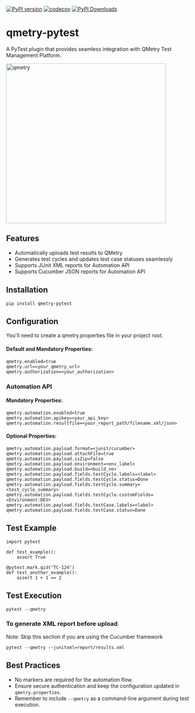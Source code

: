 [![PyPI version](https://badge.fury.io/py/qmetry-pytest.svg)](https://badge.fury.io/py/qmetry-pytest)
[![codecov](https://codecov.io/github/prashanth-sams/qmetry-pytest/graph/badge.svg?token=WVRR4PU0VS)](https://codecov.io/github/prashanth-sams/qmetry-pytest)
[![PyPI Downloads](https://static.pepy.tech/badge/qmetry-pytest)](https://pepy.tech/projects/qmetry-pytest)

# qmetry-pytest
A PyTest plugin that provides seamless integration with QMetry Test Management Platform.

<p align="left">
  <img width="435" alt="qmetry" src="https://github.com/user-attachments/assets/452a8748-7987-4443-b6d0-d43a7b72b96d" />
</p>

## Features

- Automatically uploads test results to QMetry
- Generates test cycles and updates test case statuses seamlessly
- Supports JUnit XML reports for Automation API
- Supports Cucumber JSON reports for Automation API

## Installation

```
pip install qmetry-pytest
```

## Configuration

You'll need to create a qmetry.properties file in your project root.

#### Default and Mandatory Properties:
```
qmetry.enabled=true
qmetry.url=<your_qmetry_url>
qmetry.authorization=<your_authorization>
```

### Automation API

#### Mandatory Properties:
```
qmetry.automation.enabled=true
qmetry.automation.apikey=<your_api_key>
qmetry.automation.resultfile=<your_report_path/filename.xml/json>
```

#### Optional Properties:
```
qmetry.automation.payload.format=<junit/cucumber>
qmetry.automation.payload.attachFile=true
qmetry.automation.payload.isZip=false
qmetry.automation.payload.environment=<env_label>
qmetry.automation.payload.build=<build_no>
qmetry.automation.payload.fields.testCycle.labels=<label>
qmetry.automation.payload.fields.testCycle.status=Done
qmetry.automation.payload.fields.testCycle.summary=<test_cycle_summary>
qmetry.automation.payload.fields.testCycle.customFields=<Environment:DEV>
qmetry.automation.payload.fields.testCase.labels=<label>
qmetry.automation.payload.fields.testCase.status=Done
```

## Test Example

```
import pytest

def test_example():
    assert True

@pytest.mark.qid("TC-124")
def test_another_example():
    assert 1 + 1 == 2
```

## Test Execution

```
pytest --qmetry
```

### To generate XML report before upload

Note: Skip this section if you are using the Cucumber framework

```
pytest --qmetry --junitxml=report/results.xml
```

## Best Practices

- No markers are required for the automation flow.
- Ensure secure authentication and keep the configuration updated in `qmetry.properties`.
- Remember to include `--qmetry` as a command-line argument during test execution.
